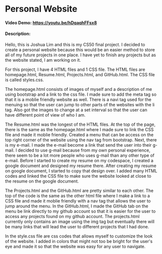# Personal Website
#### Video Demo: https://youtu.be/hDqaqhFFsx8
#### Description:

Hello, this is Joshua Lim and this is my CS50 final project.
I decided to create a personal website because this would be an easier method to store all of my future projects in one place.
I have yet to finish any projects but as the website stated, I am working on it.

For this project, I have 4 HTML files and 1 CSS file.
The HTML files are homepage.html, Resume.html, Projects.html, and GitHub.html.
The CSS file is called styles.css.

The homepage.html consists of images of myself and a description of me using bootstrap and a link to the css file. I made sure to add the meta tag so that it is a moblie friendly website as well. There is a navi tag used for the menuing so that the user can jump to other parts of the websites with the li tag. Also got the images to change at a set interval so that the user can have different point of view of who I am.

The Resume.html was the longest of the HTML files. At the top of the page, there is the same as the homepage.html where I made sure to link the CSS file and made it moblie friendly. Created a menu that can be access on the top right corner of the website using the nav tag from bootstrap. Next, there is my e-mail. I made the e-mail become a link that send the user into their g-mail. I decided to use g-mail because from my own personal experience, there seem to be a lot more people who uses g-mail than any other type of e-mail. Before I started to create my resume on my codespace, I created a google document and designed my resume there. After creating my resume on google document, I started to copy that design over. I added many HTML codes and linked the CSS file to make sure the website looked at close to the resume on the google document.

The Projects.html and the GitHub.html are pretty similar to each other. The top of the code is the same as the other html file where I make a link to a CSS file and made it moblie friendly with a nav tag that allows the user to jump around the menu. In the GitHub.html, I made the GitHub tab on the menu be link directly to my github account so that it is easier for the user to access any projects found on my github account. The projects.html currently only contains an image using the img tag but eventually there will be many links that will lead the user to different projects that I had done.

In the style.css file are css codes that allows myself to customize the look of the website. I added in colors that might not too be bright for the user's eye and made it so that the website was easy for any user to navigate.